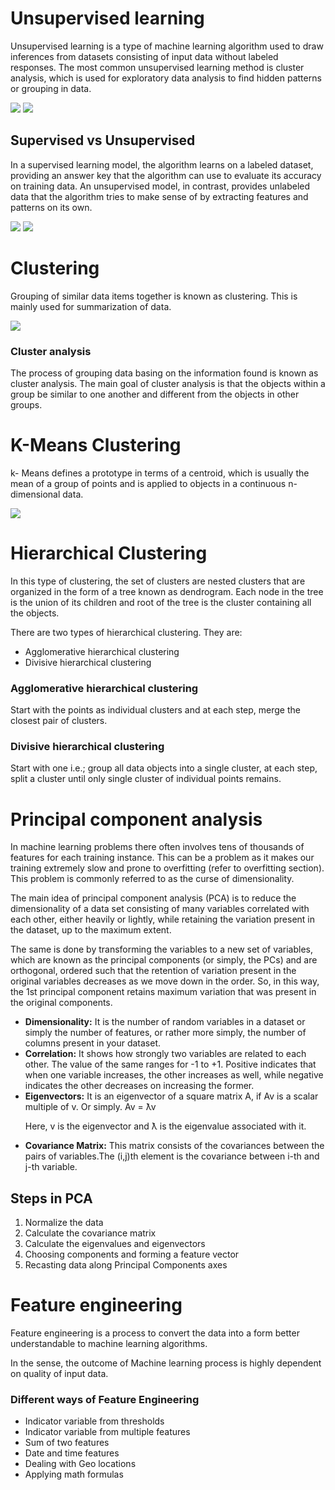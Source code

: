 # Unsupervised learning

Unsupervised learning is a type of machine learning algorithm used to draw inferences from datasets consisting of input data without labeled responses. The most common unsupervised learning method is cluster analysis, which is used for exploratory data analysis to find hidden patterns or grouping in data.

<img src='https://static.javatpoint.com/tutorial/machine-learning/images/unsupervised-machine-learning-2.png'>

<img src='https://cdn.educba.com/academy/wp-content/uploads/2019/10/Unsupervised-Machine-Learning.jpg'>

<h2>Supervised vs Unsupervised</h2>

In a supervised learning model, the algorithm learns on a labeled dataset, providing an answer key that the algorithm can use to evaluate its accuracy on training data. An unsupervised model, in contrast, provides unlabeled data that the algorithm tries to make sense of by extracting features and patterns on its own.

<img src='https://static.javatpoint.com/tutorial/machine-learning/images/difference-between-supervised-and-unsupervised-learning.jpg'>

<img src='https://www.researchgate.net/profile/Zhenyu_Wen/publication/336642133/figure/fig3/AS:815304842170368@1571395230317/Examples-of-Supervised-Learning-Linear-Regression-and-Unsupervised-Learning.png'>

# Clustering

Grouping of similar data items together is known as clustering. This is mainly
used for summarization of data.

<img src='https://data-flair.training/blogs/wp-content/uploads/sites/2/2019/08/introduction-to-clustering.png'>

<h3>Cluster analysis</h3>

The process of grouping data basing on the information found is known as
cluster analysis. The main goal of cluster analysis is that the objects within a
group be similar to one another and different from the objects in other groups.

# K-Means Clustering

k- Means defines a prototype in terms of a centroid, which is usually the mean
of a group of points and is applied to objects in a continuous n-dimensional data.

<img src='https://static.javatpoint.com/tutorial/machine-learning/images/k-means-clustering-algorithm-in-machine-learning.png'>

# Hierarchical Clustering

In this type of clustering, the set of clusters are nested clusters that are
organized in the form of a tree known as dendrogram. Each node in the tree
is the union of its children and root of the tree is the cluster containing all the
objects.

There are two types of hierarchical clustering. They are:

<ul>
  <li>Agglomerative hierarchical clustering</li>
  <li>Divisive hierarchical clustering</li>
</ul>

<h3>Agglomerative hierarchical clustering</h3>

Start with the points as individual clusters and at each step, merge the closest
pair of clusters.

<h3>Divisive hierarchical clustering</h3>

Start with one i.e.; group all data objects into a single cluster, at each step,
split a cluster until only single cluster of individual points remains.

# Principal component analysis

In machine learning problems there often involves tens of thousands of
features for each training instance. This can be a problem as it makes our
training extremely slow and prone to overfitting (refer to overfitting section).
This problem is commonly referred to as the curse of dimensionality.

The main idea of principal component analysis (PCA) is to reduce the
dimensionality of a data set consisting of many variables correlated with
each other, either heavily or lightly, while retaining the variation present in
the dataset, up to the maximum extent.

The same is done by transforming
the variables to a new set of variables, which are known as the principal
components (or simply, the PCs) and are orthogonal, ordered such that the
retention of variation present in the original variables decreases as we move
down in the order. So, in this way, the 1st principal component retains
maximum variation that was present in the original components.

<ul>
  
  <li><b>Dimensionality:</b> It is the number of random variables in a dataset
or simply the number of features, or rather more simply, the number of
columns present in your dataset.</li>
  <li><b>Correlation:</b> It shows how strongly two variables are related to each
other. The value of the same ranges for -1 to +1. Positive indicates that
when one variable increases, the other increases as well, while negative
  indicates the other decreases on increasing the former.</li>
  <li><b>Eigenvectors:</b> It is an eigenvector of a square matrix A, if Av is a
scalar multiple of v. Or simply.
Av = ƛv

Here, v is the eigenvector and ƛ is the eigenvalue associated with it.</li>
  <li><b>Covariance Matrix:</b> This matrix consists of the covariances
between the pairs of variables.The (i,j)th element is the covariance
  between i-th and j-th variable.</li>
  
</ul>

<h2>Steps in PCA</h2>

<ol>
  <li>Normalize the data</li>
  <li>Calculate the covariance matrix</li>
  <li>Calculate the eigenvalues and eigenvectors</li>
  <li>Choosing components and forming a feature vector</li>
  <li>Recasting data along Principal Components axes</li>
</ol>

# Feature engineering

Feature engineering is a process to convert the data into a form better
understandable to machine learning algorithms.

In the sense, the outcome of Machine learning process is highly dependent
on quality of input data.

<h3>Different ways of Feature Engineering</h3>

<ul>
  <li>Indicator variable from thresholds</li>
  <li>Indicator variable from multiple features</li>
  <li>Sum of two features</li>
  <li>Date and time features</li>
  <li>Dealing with Geo locations</li>
  <li>Applying math formulas</li>
</ul>
